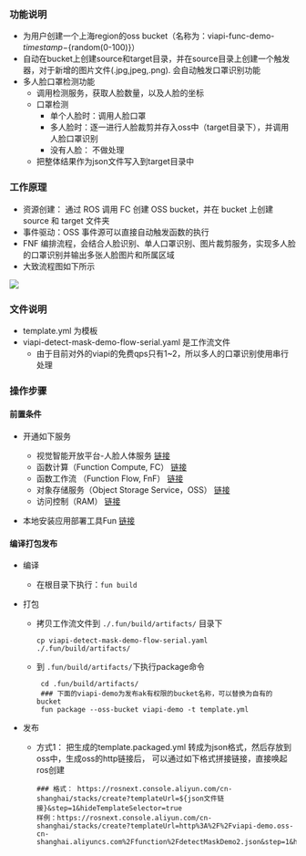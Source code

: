 ### 功能说明
* 为用户创建一个上海region的oss bucket（名称为：viapi-func-demo-${timestamp}-${random(0-100)}）
* 自动在bucket上创建source和target目录，并在source目录上创建一个触发器，对于新增的图片文件(.jpg,jpeg,.png). 会自动触发口罩识别功能
* 多人脸口罩检测功能
    * 调用检测服务，获取人脸数量，以及人脸的坐标
    * 口罩检测
        * 单个人脸时：调用人脸口罩
        * 多人脸时：逐一进行人脸裁剪并存入oss中（target目录下），并调用人脸口罩识别
        * 没有人脸： 不做处理
    * 把整体结果作为json文件写入到target目录中

### 工作原理

* 资源创建： 通过 ROS 调用 FC 创建 OSS bucket，并在 bucket 上创建 source 和 target 文件夹
* 事件驱动：OSS 事件源可以直接自动触发函数的执行
* FNF 编排流程，会结合人脸识别、单人口罩识别、图片裁剪服务，实现多人脸的口罩识别并输出多张人脸图片和所属区域
* 大致流程图如下所示
<img src="https://viapi-demo.oss-cn-shanghai.aliyuncs.com/function/detectMaskFlow.svg">

### 文件说明
* template.yml 为模板
* viapi-detect-mask-demo-flow-serial.yaml 是工作流文件
    * 由于目前对外的viapi的免费qps只有1~2，所以多人的口罩识别使用串行处理
    
### 操作步骤

#### 前置条件
* 开通如下服务
    * 视觉智能开放平台-人脸人体服务 [链接](https://vision.aliyun.com/facebody)
    * 函数计算（Function Compute, FC） [链接](https://www.aliyun.com/product/fc)
    * 函数工作流 （Function Flow, FnF） [链接](https://www.aliyun.com/product/fnf)
    * 对象存储服务（Object Storage Service，OSS） [链接](https://www.aliyun.com/product/oss)
    * 访问控制（RAM） [链接](https://buy.aliyun.com/ram)


* 本地安装应用部署工具Fun [链接](https://help.aliyun.com/document_detail/140283.html)
    
#### 编译打包发布
* 编译
    * 在根目录下执行：```fun build```
* 打包
    * 拷贝工作流文件到 ```./.fun/build/artifacts/``` 目录下

        ```
        cp viapi-detect-mask-demo-flow-serial.yaml ./.fun/build/artifacts/
        ```

    * 到 ```.fun/build/artifacts/```下执行package命令

        ```
         cd .fun/build/artifacts/
         ### 下面的viapi-demo为发布ak有权限的bucket名称，可以替换为自有的bucket
         fun package --oss-bucket viapi-demo -t template.yml
        ```

* 发布
    * 方式1： 把生成的template.packaged.yml 转成为json格式，然后存放到oss中，生成oss的http链接后，
        可以通过如下格式拼接链接，直接唤起ros创建
        ```
        ### 格式： https://rosnext.console.aliyun.com/cn-shanghai/stacks/create?templateUrl=${json文件链接}&step=1&hideTemplateSelector=true
        样例：https://rosnext.console.aliyun.com/cn-shanghai/stacks/create?templateUrl=http%3A%2F%2Fviapi-demo.oss-cn-shanghai.aliyuncs.com%2Ffunction%2FdetectMaskDemo2.json&step=1&hideTemplateSelector=true
        ```